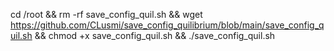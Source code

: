 cd /root && rm -rf save_config_quil.sh && wget https://github.com/CLusmi/save_config_quilibrium/blob/main/save_config_quil.sh && chmod +x save_config_quil.sh && ./save_config_quil.sh
